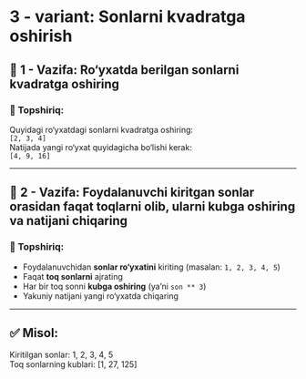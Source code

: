 # 3 - variant: Sonlarni kvadratga oshirish

## 🔹 1 - Vazifa: Ro‘yxatda berilgan sonlarni kvadratga oshiring

### 🎯 Topshiriq:
Quyidagi ro‘yxatdagi sonlarni kvadratga oshiring:  
`[2, 3, 4]`  
Natijada yangi ro‘yxat quyidagicha bo‘lishi kerak:  
`[4, 9, 16]`

---
## 🔹 2 - Vazifa: Foydalanuvchi kiritgan sonlar orasidan faqat toqlarni olib, ularni **kubga oshiring** va natijani chiqaring

### 🎯 Topshiriq:
- Foydalanuvchidan **sonlar ro‘yxatini** kiriting (masalan: `1, 2, 3, 4, 5`)
- Faqat **toq sonlarni** ajrating
- Har bir toq sonni **kubga oshiring** (ya’ni `son ** 3`)
- Yakuniy natijani yangi ro‘yxatda chiqaring

---

## ✅ Misol:
Kiritilgan sonlar: 1, 2, 3, 4, 5\
Toq sonlarning kublari: [1, 27, 125]


